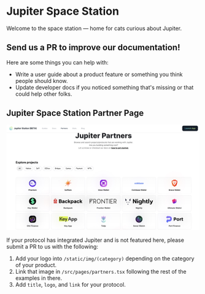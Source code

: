 # Jupiter Space Station

Welcome to the space station — home for cats curious about Jupiter.

## Send us a PR to improve our documentation!

Here are some things you can help with:
- Write a user guide about a product feature or something you think people should know.
- Update developer docs if you noticed something that's missing or that could help other folks. 

## Jupiter Space Station Partner Page

![station-partner](/static/img/station-partner.jpg)

 If your protocol has integrated Jupiter and is not featured here, please submit a PR to us with the following:

1. Add your logo into `/static/img/(category)` depending on the category of your product.
2. Link that image in `/src/pages/partners.tsx` following the rest of the examples in there.
3. Add `title`, `logo`, and `link` for your protocol.
